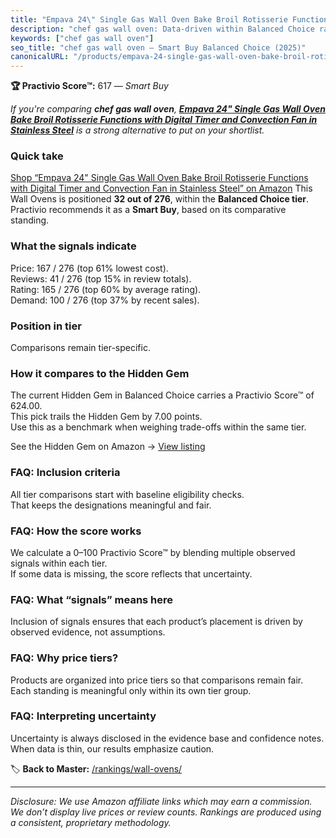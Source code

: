 ```yaml
---
title: "Empava 24\" Single Gas Wall Oven Bake Broil Rotisserie Functions with Digital Timer and Convection Fan in Stainless Steel"
description: "chef gas wall oven: Data-driven within Balanced Choice ranking using the Practivio Score™. Positioned by quality, value, demand, findability, momentum."
keywords: ["chef gas wall oven"]
seo_title: "chef gas wall oven — Smart Buy Balanced Choice (2025)"
canonicalURL: "/products/empava-24-single-gas-wall-oven-bake-broil-rotisserie-functions-with-digital-timer-and-convection-fan-in-stainless-steel-B08357CPJN/"
---
```


**🏆 Practivio Score™:** 617 — _Smart Buy_


*If you're comparing **chef gas wall oven**, **[Empava 24" Single Gas Wall Oven Bake Broil Rotisserie Functions with Digital Timer and Convection Fan in Stainless Steel](https://www.amazon.com/dp/B08357CPJN?tag=practivio-20)** is a strong alternative to put on your shortlist.*
### Quick take
[Shop “Empava 24" Single Gas Wall Oven Bake Broil Rotisserie Functions with Digital Timer and Convection Fan in Stainless Steel” on Amazon](https://www.amazon.com/dp/B08357CPJN?tag=practivio-20)
This Wall Ovens is positioned **32 out of 276**, within the **Balanced Choice tier**.  
Practivio recommends it as a **Smart Buy**, based on its comparative standing.

### What the signals indicate
Price: 167 / 276 (top 61% lowest cost).  
Reviews: 41 / 276 (top 15% in review totals).  
Rating: 165 / 276 (top 60% by average rating).  
Demand: 100 / 276 (top 37% by recent sales).

### Position in tier
Comparisons remain tier-specific.

### How it compares to the Hidden Gem
The current Hidden Gem in Balanced Choice carries a Practivio Score™ of 624.00.  
This pick trails the Hidden Gem by 7.00 points.  
Use this as a benchmark when weighing trade-offs within the same tier.  

See the Hidden Gem on Amazon → [View listing](https://www.amazon.com/dp/B0DGJZT9QN?tag=practivio-20)

### FAQ: Inclusion criteria
All tier comparisons start with baseline eligibility checks.  
That keeps the designations meaningful and fair.

### FAQ: How the score works
We calculate a 0–100 Practivio Score™ by blending multiple observed signals within each tier.  
If some data is missing, the score reflects that uncertainty.

### FAQ: What “signals” means here
Inclusion of signals ensures that each product’s placement is driven by observed evidence, not assumptions.

### FAQ: Why price tiers?
Products are organized into price tiers so that comparisons remain fair.  
Each standing is meaningful only within its own tier group.

### FAQ: Interpreting uncertainty
Uncertainty is always disclosed in the evidence base and confidence notes.  
When data is thin, our results emphasize caution.


🏷️ **Back to Master:** [/rankings/wall-ovens/](/rankings/wall-ovens/)

---
_Disclosure: We use Amazon affiliate links which may earn a commission. We don’t display live prices or review counts. Rankings are produced using a consistent, proprietary methodology._
